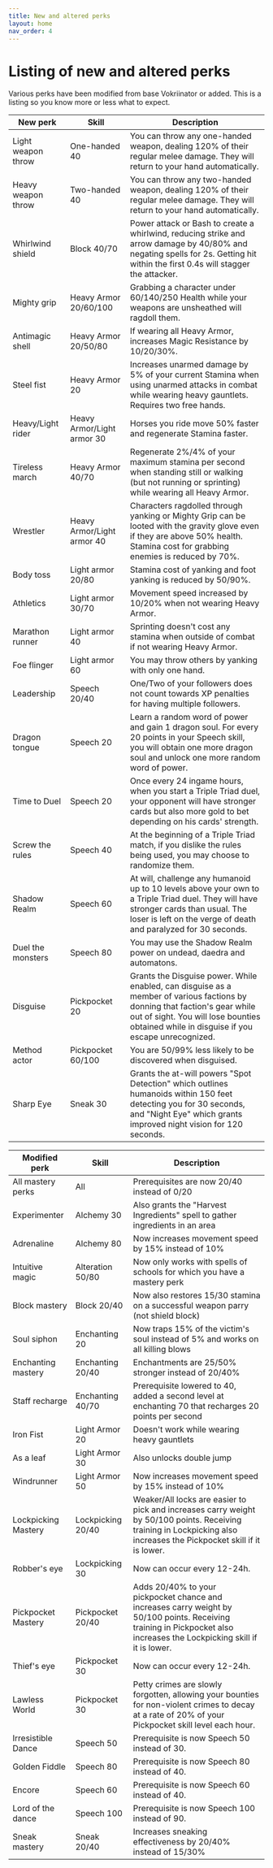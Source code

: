 ```yaml
---
title: New and altered perks
layout: home
nav_order: 4
---
```


# Listing of new and altered perks

Various perks have been modified from base Vokriinator or added. This is a listing so you know more or less what to expect.

| New perk  | Skill | Description |
| ------------- | ------------- | ------------- |
| Light weapon throw | One-handed 40 | You can throw any one-handed weapon, dealing 120% of their regular melee damage. They will return to your hand automatically. |
| Heavy weapon throw | Two-handed 40 | You can throw any two-handed weapon, dealing 120% of their regular melee damage. They will return to your hand automatically. |
| Whirlwind shield | Block 40/70 | Power attack or Bash to create a whirlwind, reducing strike and arrow damage by 40/80% and negating spells for 2s. Getting hit within the first 0.4s will stagger the attacker. |
| Mighty grip | Heavy Armor 20/60/100 | Grabbing a character under 60/140/250 Health while your weapons are unsheathed will ragdoll them. |
| Antimagic shell | Heavy Armor 20/50/80 | If wearing all Heavy Armor, increases Magic Resistance by 10/20/30%. |
| Steel fist | Heavy Armor 20 | Increases unarmed damage by 5% of your current Stamina when using unarmed attacks in combat while wearing heavy gauntlets. Requires two free hands. |
| Heavy/Light rider | Heavy Armor/Light armor 30 | Horses you ride move 50% faster and regenerate Stamina faster. |
| Tireless march | Heavy Armor 40/70 | Regenerate 2%/4% of your maximum stamina per second when standing still or walking (but not running or sprinting) while wearing all Heavy Armor. |
| Wrestler | Heavy Armor/Light armor 40 | Characters ragdolled through yanking or Mighty Grip can be looted with the gravity glove even if they are above 50% health. Stamina cost for grabbing enemies is reduced by 70%. |
| Body toss | Light armor 20/80 | Stamina cost of yanking and foot yanking is reduced by 50/90%. |
| Athletics | Light armor 30/70 | Movement speed increased by 10/20% when not wearing Heavy Armor. |
| Marathon runner | Light armor 40 | Sprinting doesn't cost any stamina when outside of combat if not wearing Heavy Armor. |
| Foe flinger | Light armor 60 | You may throw others by yanking with only one hand. |
| Leadership | Speech 20/40 | One/Two of your followers does not count towards XP penalties for having multiple followers. |
| Dragon tongue | Speech 20 | Learn a random word of power and gain 1 dragon soul. For every 20 points in your Speech skill, you will obtain one more dragon soul and unlock one more random word of power. |
| Time to Duel | Speech 20 | Once every 24 ingame hours, when you start a Triple Triad duel, your opponent will have stronger cards but also more gold to bet depending on his cards' strength. |
| Screw the rules | Speech 40 | At the beginning of a Triple Triad match, if you dislike the rules being used, you may choose to randomize them. |
| Shadow Realm | Speech 60 | At will, challenge any humanoid up to 10 levels above your own to a Triple Triad duel. They will have stronger cards than usual. The loser is left on the verge of death and paralyzed for 30 seconds. |
| Duel the monsters | Speech 80 | You may use the Shadow Realm power on undead, daedra and automatons. |
| Disguise | Pickpocket 20 | Grants the Disguise power. While enabled, can disguise as a member of various factions by donning that faction's gear while out of sight. You will lose bounties obtained while in disguise if you escape unrecognized.  |
| Method actor | Pickpocket 60/100 | You are 50/99% less likely to be discovered when disguised.  |
| Sharp Eye | Sneak 30 | Grants the at-will powers "Spot Detection" which outlines humanoids within 150 feet detecting you for 30 seconds, and "Night Eye" which grants improved night vision for 120 seconds. |


| Modified perk  | Skill | Description |
| ------------- | ------------- | ------------- |
| All mastery perks  | All | Prerequisites are now 20/40 instead of 0/20  |
| Experimenter  | Alchemy 30 | Also grants the  "Harvest Ingredients" spell to gather ingredients in an area |
| Adrenaline  | Alchemy 80 | Now increases movement speed by 15% instead of 10% |
| Intuitive magic | Alteration 50/80 | Now only works with spells of schools for which you have a mastery perk |
| Block mastery  | Block 20/40 | Now also restores 15/30 stamina on a successful weapon parry (not shield block) |
| Soul siphon  | Enchanting 20 | Now traps 15% of the victim's soul instead of 5% and works on all killing blows |
| Enchanting mastery  | Enchanting 20/40 | Enchantments are 25/50% stronger instead of 20/40% |  
| Staff recharge  | Enchanting 40/70 | Prerequisite lowered to 40, added a second level at enchanting 70 that recharges 20 points per second |
| Iron Fist  | Light Armor 20 | Doesn't work while wearing heavy gauntlets |
| As a leaf  | Light Armor 30 | Also unlocks double jump |
| Windrunner  | Light Armor 50 | Now increases movement speed by 15% instead of 10% |
| Lockpicking Mastery | Lockpicking 20/40 | Weaker/All locks are easier to pick and increases carry weight by 50/100 points. Receiving training in Lockpicking also increases the Pickpocket skill if it is lower. |
| Robber's eye  | Lockpicking 30 | Now can occur every 12-24h. |
| Pickpocket Mastery | Pickpocket 20/40 | Adds 20/40% to your pickpocket chance and increases carry weight by 50/100 points. Receiving training in Pickpocket also increases the Lockpicking skill if it is lower. | 
| Thief's eye  | Pickpocket 30 | Now can occur every 12-24h. |
| Lawless World  | Pickpocket 30 | Petty crimes are slowly forgotten, allowing your bounties for non-violent crimes to decay at a rate of 20% of your Pickpocket skill level each hour. |
| Irresistible Dance | Speech 50 | Prerequisite is now Speech 50 instead of 30. |
| Golden Fiddle | Speech 80 | Prerequisite is now Speech 80 instead of 40. |
| Encore | Speech 60 | Prerequisite is now Speech 60 instead of 40. |
| Lord of the dance | Speech 100 | Prerequisite is now Speech 100 instead of 90. |
| Sneak mastery  | Sneak 20/40 | Increases sneaking effectiveness by 20/40% instead of 15/30% |






